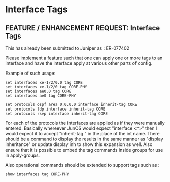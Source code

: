 # Interface Tags

## FEATURE / ENHANCEMENT REQUEST: Interface Tags
This has already been submitted to Juniper as : ER-077402

Please implement a feature such that one can apply one or more tags to an interface and have the interface apply at various other parts of config.

Example of such usage:

	set interfaces xe-1/2/0.0 tag CORE
	set interfaces xe-1/2/0 tag CORE-PHY
	set interfaces ae0.0 tag CORE
	set interfaces ae0 tag CORE-PHY
	
	set protocols ospf area 0.0.0.0 interface inherit-tag CORE
	set protocols ldp interface inherit-tag CORE
	set protocols rsvp interface inherit-tag CORE

For each of the protocols the interfaces are applied as if they were manually entered. Basically whereever JunOS would expect "interface <\*>" then I would expect it to accept "inherit-tag <tag>" in the place of the int name. There should be a command to display the results in the same manner as "display inheritance" or update display inh to show this expansion as well. Also ensure that it is possible to embed the tag commands inside groups for use in apply-groups.

Also operational commands should be extended to support tags such as :

	show interfaces tag CORE-PHY
